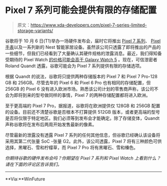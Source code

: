 # Pixel 7 系列可能会提供有限的存储配置

> 原文：<https://www.xda-developers.com/pixel-7-series-limited-storage-variants/>

谷歌将于 10 月 6 日(T1)举办一场硬件发布会，届时它将推出 [Pixel 7 系列](https://www.xda-developers.com/google-pixel-7-pro/)、 [Pixel 手表](https://www.xda-developers.com/google-pixel-watch/)以及一系列新的 Nest 智能家居设备。虽然该公司只透露了即将推出的产品的一些细节，但我们已经看到了大量确认其硬件规格的泄露消息。最近，我们得知备受期待的 Pixel Watch [的价格可能会高于 Galaxy Watch 5](https://www.xda-developers.com/pixel-watch-pricing-leak/) 。现在，可信泄密者 Roland Quandt 透露，谷歌可能会为 Pixel 7 系列提供有限的存储选项。

根据 Quandt 的说法，谷歌将只提供两种存储版本的 Pixel 7 和 Pixel 7 Pro-128 GB 和 256GB。尽管去年的 Pixel 6 和 Pixel 6 Pro 也有相同的存储配置，但 256GB 的 Pixel 6 没有进入欧洲市场。熟悉该公司计划的零售商声称，该公司不会为即将到来的型号做同样的事情，Pixel 7 的两种存储配置都将进入欧洲。

至于更高端的 Pixel 7 Pro，据报道，谷歌将在欧洲提供仅 128GB 和 256GB 配置的设备。目前还不清楚谷歌是否根本不打算提供 512GB 版本，或者更高端的型号是否将仅限于特定地区。我们必须等到发布会才能确定。除了存储变体，Quandt 声称谷歌将在发布后两周开始发售最新的像素。

尽管最新的泄露没有透露 Pixel 7 系列的任何其他信息，但谷歌已经确认该设备将采用其第二代张量 SoC -张量 G2。此外，该公司透露，Pixel 7 将有三种颜色可供选择，黑曜石、雪和柠檬草，而 Pixel 7 Pro 将有黑曜石、雪和榛色。

*你期待谷歌的硬件发布会吗？你期望在 Pixel 7 系列和 Pixel Watch 上看到什么？请在下面的评论区告诉我们。*

* * *

**Via:**WinFuture